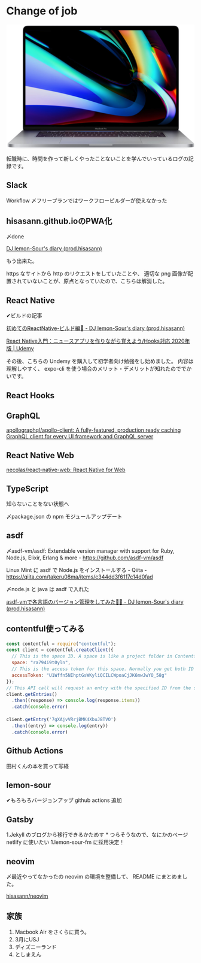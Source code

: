 # Change of job

<p align="center">
  <img src="https://github.com/hisasann/change-of-job/blob/master/assets/macbookpro16.png">
</p>

転職時に、時間を作って新しくやったことないことを学んでいっているログの記録です。

## Slack

Workflow
〆フリープランではワークフロービルダーが使えなかった

## hisasann.github.ioのPWA化

〆done

[DJ lemon-Sour's diary (prod.hisasann)](https://hisasann.github.io/)

もう出来た。

https なサイトから http のリクエストをしていたことや、
適切な png 画像が配置されていないことが、原点となっていたので、こちらは解消した。

## React Native

✔ビルドの記事

[初めてのReactNative-ビルド編🍱 - DJ lemon-Sour's diary (prod.hisasann)](https://hisasann.github.io/2020/02/13/first-time-react-native/)

[React Native入門：ニュースアプリを作りながら覚えよう/Hooks対応 2020年版 | Udemy](https://www.udemy.com/course/react-native-first-step/)

その後、こちらの Undemy を購入して初学者向け勉強をし始めました。
内容は理解しやすく、 expo-cli を使う場合のメリット・デメリットが知れたのででかいです。

## React Hooks

## GraphQL

[apollographql/apollo-client: A fully-featured, production ready caching GraphQL client for every UI framework and GraphQL server](https://github.com/apollographql/apollo-client)

## React Native Web

[necolas/react-native-web: React Native for Web](https://github.com/necolas/react-native-web)

## TypeScript

知らないことをない状態へ

〆package.json の npm モジュールアップデート

## asdf

〆asdf-vm/asdf: Extendable version manager with support for Ruby, Node.js, Elixir, Erlang & more - https://github.com/asdf-vm/asdf

Linux Mint に asdf で Node.js をインストールする - Qiita - https://qiita.com/takeru08ma/items/c344dd3f6117c14d0fad

〆node.js と java は asdf で入れた

[asdf-vmで各言語のバージョン管理をしてみた🧞‍♀️ - DJ lemon-Sour's diary (prod.hisasann)](https://hisasann.github.io/2020/02/10/asdf-vm/)

## contentful使ってみる

```javascript
const contentful = require("contentful");
const client = contentful.createClient({
  // This is the space ID. A space is like a project folder in Contentful terms
  space: "ra794i9t0yln",
  // This is the access token for this space. Normally you get both ID and the token in the Contentful web app
  accessToken: "U1Wffn5NIhptGsWKyliQCILCWpoaCjJK6mwJwYO_58g"
});
// This API call will request an entry with the specified ID from the space defined at the top, using a space-specific access token.
client.getEntries()
  .then((response) => console.log(response.items))
  .catch(console.error)

client.getEntry('7gXAjvVRrjBMK4XbuJ8TVO')
  .then((entry) => console.log(entry))
  .catch(console.error)
```

## Github Actions

田村くんの本を買って写経

## lemon-sour

✔もろもろバージョンアップ
github actions 追加

## Gatsby

1.Jekyll のブログから移行できるかためす
    * つらそうなので、なにかのページ netlify に使いたい
1.lemon-sour-fm に採用決定！

## neovim

〆最近やってなかったの neovim の環境を整備して、 README にまとめました。

[hisasann/neovim](https://github.com/hisasann/neovim)

## 家族

1. Macbook Air をさくらに買う。
1. 3月にUSJ
1. ディズニーランド
1. としまえん

